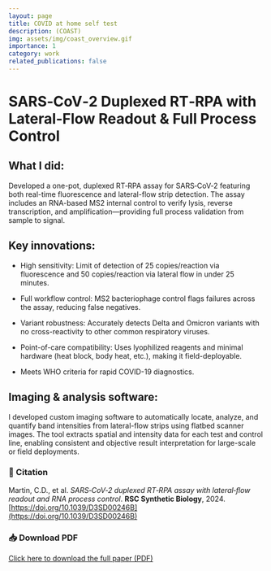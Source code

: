 ```yaml
---
layout: page
title: COVID at home self test
description: (COAST)
img: assets/img/coast_overview.gif
importance: 1
category: work
related_publications: false
---
```


# SARS‑CoV‑2 Duplexed RT‑RPA with Lateral‑Flow Readout & Full Process Control

## What I did:
Developed a one-pot, duplexed RT‑RPA assay for SARS‑CoV‑2 featuring both real-time fluorescence and lateral-flow strip detection. The assay includes an RNA-based MS2 internal control to verify lysis, reverse transcription, and amplification—providing full process validation from sample to signal.

## Key innovations:

- High sensitivity: Limit of detection of 25 copies/reaction via fluorescence and 50 copies/reaction via lateral flow in under 25 minutes.

- Full workflow control: MS2 bacteriophage control flags failures across the assay, reducing false negatives.

- Variant robustness: Accurately detects Delta and Omicron variants with no cross-reactivity to other common respiratory viruses.

- Point-of-care compatibility: Uses lyophilized reagents and minimal hardware (heat block, body heat, etc.), making it field-deployable.

- Meets WHO criteria for rapid COVID-19 diagnostics.

## Imaging & analysis software:
I developed custom imaging software to automatically locate, analyze, and quantify band intensities from lateral-flow strips using flatbed scanner images. The tool extracts spatial and intensity data for each test and control line, enabling consistent and objective result interpretation for large-scale or field deployments.

### 📄 Citation

Martin, C.D., et al. *SARS‑CoV‑2 duplexed RT‑RPA assay with lateral‑flow readout and RNA process control*. **RSC Synthetic Biology**, 2024. [https://doi.org/10.1039/D3SD00246B](https://doi.org/10.1039/D3SD00246B)

### 📥 Download PDF

[Click here to download the full paper (PDF)](/assets/pdf/d3sd00246b.pdf)
